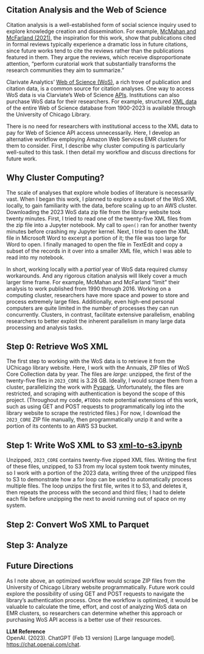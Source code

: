 ## Citation Analysis and the Web of Science

Citation analysis is a well-established form of social science inquiry used to explore knowledge creation and dissemination. For example, [McMahan and McFarland (2021)](https://journals.sagepub.com/doi/full/10.1177/0003122421996323#fn6-0003122421996323), the inspiration for this work, show that publications cited in formal reviews typically experience a dramatic loss in future citations, since future works tend to cite the reviews rather than the publications featured in them. They argue the reviews, which receive disproportionate attention, “perform curatorial work that substantially transforms the research communities they aim to summarize.”

Clarivate Analytics’ [Web of Science (WoS)](https://clarivate.com/products/scientific-and-academic-research/research-discovery-and-workflow-solutions/webofscience-platform/), a rich trove of publication and citation data, is a common source for citation analyses. One way to access WoS data is via Clarviate’s Web of Science [APIs](https://clarivate.com/products/scientific-and-academic-research/research-analytics-evaluation-and-management-solutions/web-of-science-apis/). Institutions can also purchase WoS data for their researchers. For example, structured [XML data](https://guides.lib.uchicago.edu/textmining/citations#s-lg-box-28004408) of the entire Web of Science database from 1900-2023 is available through the University of Chicago Library. 

There is no need for researchers  with institutional access to the XML data to pay for Web of Science API access unnecessarily. Here, I develop an alternative workflow employing Amazon Web Services EMR clusters for them to consider. First, I describe why cluster computing is particularly well-suited to this task. I then detail my workflow and discuss directions for future work.

## Why Cluster Computing? 

The scale of analyses that explore whole bodies of literature is necessarily vast. When I began this work, I planned to explore a subset of the WoS XML locally, to gain familiarity with the data, before scaling up to an AWS cluster. Downloading the 2023 WoS data zip file from the library website took twenty minutes. First, I tried to read one of the twenty-five XML files from the zip file into a Jupyter notebook. My call to `open()` ran for another twenty minutes before crashing my Jupyter kernel. Next, I tried to open the XML file in Microsoft Word to excerpt a portion of it; the file was too large for Word to open. I finally managed to open the file in TextEdit and copy a subset of the records in it over into a smaller XML file, which I was able to read into my notebook.

In short, working locally with a *partial* year of WoS data required clumsy workarounds. And any rigorous citation analysis will likely cover a much larger time frame. For example, McMahan and McFarland “limit” their analysis to work published from 1990 through 2016. Working on a computing cluster, researchers have more space and power to store and process extremely large files. Additionally, even high-end personal computers are quite limited in the number of processes they can run concurrently. Clusters, in contrast, facilitate extensive parallelism, enabling researchers to better exploit the inherent parallelism in many large data processing and analysis tasks. 

## Step 0: Retrieve WoS XML

The first step to working with the WoS data is to retrieve it from the UChicago library website. Here, I work with the Annuals, ZIP files of WoS Core Collection data by year. The files are *large*: unzipped, the first of the twenty-five files in `2023_CORE` is 3.28 GB. Ideally, I would scrape them from a cluster, parallelizing the work with [Pyspark](https://medium.com/@siladityaghosh/web-scraping-with-python-parallizing-and-scaling-with-spark-b7d2166602b7). Unfortunately, the files are restricted, and scraping with authentication is beyond the scope of this project. (Throughout my code, `#TODOs` note potential extensions of this work, such as using GET and POST requests to programmatically log into the library website to scrape the restricted files.) For now, I download the `2023_CORE` ZIP file manually, then programmatically unzip it and write a portion of its contents to an AWS S3 bucket.

## Step 1: Write WoS XML to S3 [xml-to-s3.ipynb](https://github.com/fvescia/wos-pipeline/blob/main/xml-to-s3.ipynb)

Unzipped, `2023_CORE` contains twenty-five zipped XML files. Writing the first of these files, unzipped, to S3 from my local system took twenty minutes, so I work with a portion of the 2023 data, writing three of the unzipped files to S3 to demonstrate how a for loop can be used to automatically process multiple files. The loop unzips the first file, writes it to S3, and deletes it, then repeats the process with the second and third files; I had to delete each file before unzipping the next to avoid running out of space on my system.

## Step 2: Convert WoS  XML to Parquet

## Step 3: Analyze

## Future Directions

As I note above, an optimized workflow would scrape ZIP files from the University of Chicago Library website programmatically. Future work could explore the possibility of using GET and POST requests to navigate the library’s authentication process. Once the workflow is optimized, it would be valuable to calculate the time, effort, and cost of analyzing WoS data on EMR clusters, so researchers can determine whether this approach or purchasing WoS API access is a better use of their resources.

**LLM Reference**  
OpenAI. (2023). ChatGPT (Feb 13 version) [Large language model]. https://chat.openai.com/chat.

